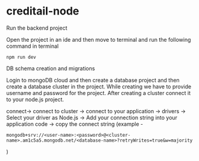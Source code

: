 # creditail-node

Run the backend project

Open the project in an ide and then move to terminal and run the following command in terminal
```
npm run dev
```

DB schema creation and migrations

Login to mongoDB cloud and then create a database project and then create a database cluster in the project. While creating we have to provide username and password for the project. After creating a cluster connect it to your node.js project.

connect-> connect to cluster -> connect to your application -> drivers ->  Select your driver  as Node.js -> Add your connection string into your application code -> copy the connect string
 (example - 
 ```
 mongodb+srv://<user-name>:<password>@<cluster-name>.am1c5a5.mongodb.net/<database-name>?retryWrites=true&w=majority
 ```
 )
